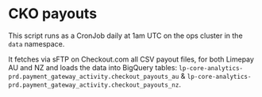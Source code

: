 # CKO payouts

This script runs as a CronJob daily at 1am UTC on the ops cluster in the `data` namespace.

It fetches via sFTP on Checkout.com all CSV payout files, for both Limepay AU and NZ and loads the data into BigQuery tables: `lp-core-analytics-prd.payment_gateway_activity.checkout_payouts_au` & `lp-core-analytics-prd.payment_gateway_activity.checkout_payouts_nz`.
